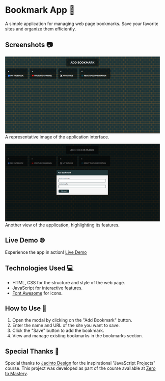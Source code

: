 # Bookmark App 🚀

A simple application for managing web page bookmarks. Save your favorite sites and organize them efficiently.

## Screenshots 📷

![Screenshot 1](a.png)
A representative image of the application interface.

![Screenshot 2](b.png)
Another view of the application, highlighting its features.

## Live Demo 🌐

Experience the app in action! [Live Demo](https://lambrugeorge.github.io/bookmark-app/)

## Technologies Used 💻

- HTML, CSS for the structure and style of the web page.
- JavaScript for interactive features.
- [Font Awesome](https://fontawesome.com/) for icons.

## How to Use 📝

1. Open the modal by clicking on the "Add Bookmark" button.
2. Enter the name and URL of the site you want to save.
3. Click the "Save" button to add the bookmark.
4. View and manage existing bookmarks in the bookmarks section.

## Special Thanks 🙌

Special thanks to [Jacinto Design](https://github.com/JacintoDesign) for the inspirational "JavaScript Projects" course. This project was developed as part of the course available at [Zero to Mastery](https://zerotomastery.io/courses/javascript-projects/).
